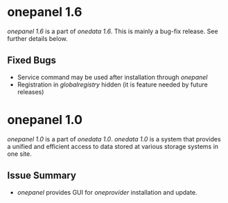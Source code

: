 onepanel 1.6
============

*onepanel 1.6* is a part of *onedata 1.6*. This is mainly a bug-fix release. See further details below.

Fixed Bugs
----------

* Service command may be used after installation through *onepanel*
* Registration in *globalregistry* hidden (it is feature needed by future releases)

onepanel 1.0
============

*onepanel 1.0* is a part of *onedata 1.0*. *onedata 1.0* is a system that provides a unified and efficient access to
data stored at various storage systems in one site.

Issue Summary
-------------

* *onepanel* provides GUI for *oneprovider* installation and update.

